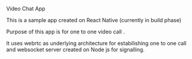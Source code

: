 Video Chat App

This is a sample app created on React Native (currently in build phase) 

Purpose of this app is for one to one video call .

It uses webrtc as underlying architecture for estabilishing one to one call and websocket server created on Node js for signalling.

